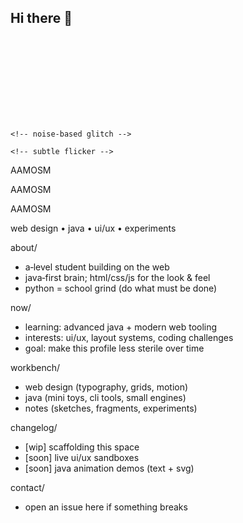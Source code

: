 ## Hi there 👋
<!-- header: text sigil + lightweight svg animation -->
<?xml version="1.0" encoding="UTF-8"?>
<svg width="1200" height="320" viewBox="0 0 1200 320" xmlns="http://www.w3.org/2000/svg">
  <defs>
    <!-- scanline pattern -->
    <pattern id="scan" width="4" height="4" patternUnits="userSpaceOnUse">
      <rect x="0" y="0" width="4" height="2" fill="#0b0b0b"/>
      <rect x="0" y="2" width="4" height="2" fill="rgba(0,0,0,0)"/>
      <animate attributeName="patternTransform" dur="3s" values="translate(0,0);translate(0,4);translate(0,0)" repeatCount="indefinite"/>
    </pattern>

    <!-- noise-based glitch -->
  <filter id="glitch" x="-10%" y="-20%" width="120%" height="140%">
      <feTurbulence type="fractalNoise" baseFrequency="0.006 0.006" numOctaves="2" seed="3" result="noise">
        <animate attributeName="baseFrequency" dur="6s" values="0.002 0.002;0.02 0.02;0.002 0.002" repeatCount="indefinite"/>
      </feTurbulence>
      <feDisplacementMap in="SourceGraphic" in2="noise" scale="8" xChannelSelector="R" yChannelSelector="G">
        <animate attributeName="scale" dur="6s" values="0;12;0;6;0" repeatCount="indefinite"/>
      </feDisplacementMap>
    </filter>

    <!-- subtle flicker -->
   <filter id="flicker">
      <feComponentTransfer>
        <feFuncA type="table" tableValues="1 0.9 1 0.85 1"/>
      </feComponentTransfer>
    </filter>
  </defs>

  <rect x="0" y="0" width="100%" height="100%" fill="#0a0a0a"/>
  <rect x="0" y="0" width="100%" height="100%" fill="url(#scan)" opacity="0.45"/>

  <!-- chromatic offsets for raw edge -->
  <g filter="url(#glitch)">
    <text x="50%" y="54%" text-anchor="middle" dominant-baseline="middle"
          font-family="ui-monospace, SFMono-Regular, Menlo, Consolas, monospace"
          font-size="108" letter-spacing="6" fill="#00f" opacity="0.55">AAMOSM</text>

   <text x="50.6%" y="48%" text-anchor="middle" dominant-baseline="middle"
          font-family="ui-monospace, SFMono-Regular, Menlo, Consolas, monospace"
          font-size="108" letter-spacing="6" fill="#f00" opacity="0.55">AAMOSM</text>

   <text x="50%" y="50%" text-anchor="middle" dominant-baseline="middle"
          font-family="ui-monospace, SFMono-Regular, Menlo, Consolas, monospace"
          font-size="108" letter-spacing="6" fill="#e5e5e5">AAMOSM</text>
  </g>

  <!-- low-key banner text -->
  <g filter="url(#flicker)">
    <text x="50%" y="78%" text-anchor="middle" dominant-baseline="middle"
          font-family="ui-monospace, SFMono-Regular, Menlo, Consolas, monospace"
          font-size="20" letter-spacing="2" fill="#bdbdbd" opacity="0.8">
      web design • java • ui/ux • experiments
      <animate attributeName="opacity" dur="2.8s" values="0.85;0.65;0.9;0.75;0.85" repeatCount="indefinite"/>
    </text>
  </g>
</svg>


about/
- a‑level student building on the web
- java‑first brain; html/css/js for the look & feel
- python = school grind (do what must be done)

now/
- learning: advanced java + modern web tooling
- interests: ui/ux, layout systems, coding challenges
- goal: make this profile less sterile over time

workbench/
- web design (typography, grids, motion)
- java (mini toys, cli tools, small engines)
- notes (sketches, fragments, experiments)

changelog/
- [wip] scaffolding this space
- [soon] live ui/ux sandboxes
- [soon] java animation demos (text + svg)

contact/
- open an issue here if something breaks

